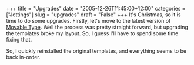 +++
title = "Upgrades"
date = "2005-12-26T11:45:00+12:00"
categories = ["Jottings"]
slug = "upgrades"
draft = "False"
+++
It's Christmas, so it is time to do some upgrades. Firstly, let's move
to the latest version of [Movable Type](http://www.movabletype.org/).
Well the process was pretty straight forward, but upgrading the
templates broke my layout. So, I guess I'll have to spend some time
fixing that.

So, I quickly reinstalled the original templates, and everything seems
to be back in-order.

